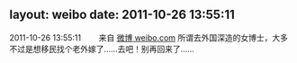 layout: weibo
date: 2011-10-26 13:55:11
---
<meta name="referrer" content="no-referrer" />

2011-10-26 13:55:11  &nbsp;&nbsp;&nbsp;&nbsp;&nbsp;&nbsp; 来自 <a href="http://weibo.com/" rel="nofollow">微博 weibo.com</a>
所谓去外国深造的女博士，大多不过是想移民找个老外嫁了……去吧！别再回来了…… ​​​
